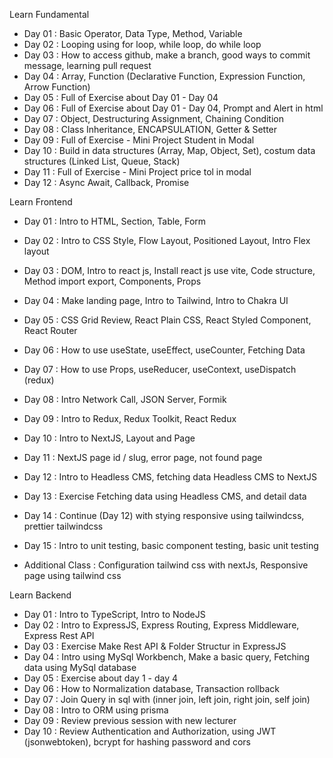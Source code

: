 Learn Fundamental

- Day 01 : Basic Operator, Data Type, Method, Variable
- Day 02 : Looping using for loop, while loop, do while loop
- Day 03 : How to access github, make a branch, good ways to commit message, learning pull request
- Day 04 : Array, Function (Declarative Function, Expression Function, Arrow Function)
- Day 05 : Full of Exercise about Day 01 - Day 04
- Day 06 : Full of Exercise about Day 01 - Day 04, Prompt and Alert in html
- Day 07 : Object, Destructuring Assignment, Chaining Condition
- Day 08 : Class Inheritance, ENCAPSULATION, Getter & Setter
- Day 09 : Full of Exercise - Mini Project Student in Modal
- Day 10 : Build in data structures (Array, Map, Object, Set), costum data structures (Linked List, Queue, Stack)
- Day 11 : Full of Exercise - Mini Project price tol in modal
- Day 12 : Async Await, Callback, Promise

Learn Frontend

- Day 01 : Intro to HTML, Section, Table, Form
- Day 02 : Intro to CSS Style, Flow Layout, Positioned Layout, Intro Flex layout
- Day 03 : DOM, Intro to react js, Install react js use vite, Code structure, Method import export, Components, Props
- Day 04 : Make landing page, Intro to Tailwind, Intro to Chakra UI
- Day 05 : CSS Grid Review, React Plain CSS, React Styled Component, React Router
- Day 06 : How to use useState, useEffect, useCounter, Fetching Data
- Day 07 : How to use Props, useReducer, useContext, useDispatch (redux)
- Day 08 : Intro Network Call, JSON Server, Formik
- Day 09 : Intro to Redux, Redux Toolkit, React Redux
- Day 10 : Intro to NextJS, Layout and Page
- Day 11 : NextJS page id / slug, error page, not found page
- Day 12 : Intro to Headless CMS, fetching data Headless CMS to NextJS
- Day 13 : Exercise Fetching data using Headless CMS, and detail data
- Day 14 : Continue (Day 12) with stying responsive using tailwindcss, prettier tailwindcss
- Day 15 : Intro to unit testing, basic component testing, basic unit testing

- Additional Class : Configuration tailwind css with nextJs, Responsive page using tailwind css

Learn Backend

- Day 01 : Intro to TypeScript, Intro to NodeJS
- Day 02 : Intro to ExpressJS, Express Routing, Express Middleware, Express Rest API
- Day 03 : Exercise Make Rest API & Folder Structur in ExpressJS
- Day 04 : Intro using MySql Workbench, Make a basic query, Fetching data using MySql database
- Day 05 : Exercise about day 1 - day 4
- Day 06 : How to Normalization database, Transaction rollback
- Day 07 : Join Query in sql with (inner join, left join, right join, self join)
- Day 08 : Intro to ORM using prisma
- Day 09 : Review previous session with new lecturer
- Day 10 : Review Authentication and Authorization, using JWT (jsonwebtoken), bcrypt for hashing password and cors
